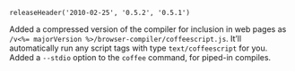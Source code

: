 ```
releaseHeader('2010-02-25', '0.5.2', '0.5.1')
```

Added a compressed version of the compiler for inclusion in web pages as
`/v<%= majorVersion %>/browser-compiler/coffeescript.js`. It’ll automatically run any script tags with type `text/coffeescript` for you. Added a `--stdio` option to the `coffee` command, for piped-in compiles.

